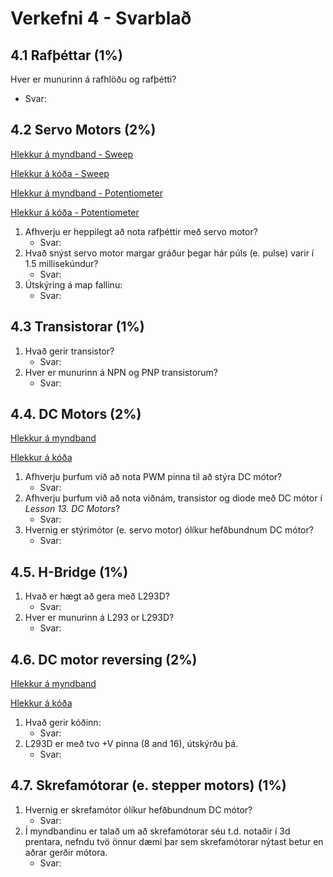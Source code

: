 # Verkefni 4 - Svarblað

## 4.1 Rafþéttar (1%)

Hver er munurinn á rafhlöðu og rafþétti?

- Svar:

## 4.2 Servo Motors (2%)

[Hlekkur á myndband - Sweep]()

[Hlekkur á kóða - Sweep]()

[Hlekkur á myndband - Potentiometer]()

[Hlekkur á kóða - Potentiometer]()

1. Afhverju er heppilegt að nota rafþéttir með servo motor?
    - Svar:
2. Hvað snýst servo motor margar gráður þegar hár púls (e. pulse) varir í 1.5 millisekúndur?
    - Svar:
3. Útskýring á map fallinu:
    - Svar:

## 4.3 Transistorar (1%)

1. Hvað gerir transistor?
   - Svar:
2. Hver er munurinn á NPN og PNP transistorum?
   - Svar:


## 4.4. DC Motors (2%)

[Hlekkur á myndband]()

[Hlekkur á kóða]()

1. Afhverju þurfum við að nota PWM pinna til að stýra DC mótor?
   - Svar:
2. Afhverju þurfum við að nota viðnám, transistor og diode með DC mótor í _Lesson 13. DC Motors_?
   - Svar:
3. Hvernig er stýrimótor (e. servo motor) ólíkur hefðbundnum DC mótor?
   - Svar:

## 4.5. H-Bridge (1%)

1. Hvað er hægt að gera með L293D?
   - Svar:
2. Hver er munurinn á L293 or L293D?
   - Svar:

## 4.6. DC motor reversing (2%)

[Hlekkur á myndband]()

[Hlekkur á kóða]()

1. Hvað gerir kóðinn:
    - Svar:
1. L293D er með tvo +V pinna (8 and 16), útskýrðu þá.
    - Svar:

## 4.7. Skrefamótorar (e. stepper motors) (1%)

1. Hvernig er skrefamótor ólíkur hefðbundnum DC mótor?
    - Svar:
2. Í myndbandinu er talað um að skrefamótorar séu t.d. notaðir í 3d prentara, nefndu tvö önnur dæmi þar sem skrefamótorar nýtast betur en aðrar gerðir mótora.
    - Svar:
